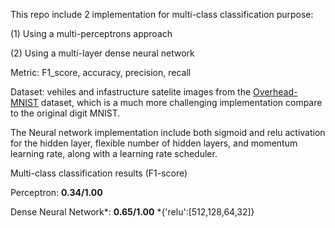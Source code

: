 This repo include 2 implementation for multi-class classification purpose:

(1) Using a multi-perceptrons approach

(2) Using a multi-layer dense neural network 

Metric: F1_score, accuracy, precision, recall 

Dataset: vehiles and infastructure satelite images from the [Overhead-MNIST]([url](https://arxiv.org/pdf/2102.04266)) dataset, which is a much more challenging implementation compare to the original digit MNIST.

The Neural network implementation include both sigmoid and relu activation for the hidden layer, flexible number of hidden layers, and momentum learning rate, along with a learning rate scheduler. 

Multi-class classification results (F1-score)

Perceptron: **0.34/1.00**

Dense Neural Network*: **0.65/1.00**
*{'relu':[512,128,64,32]}

